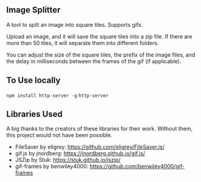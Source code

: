 ## Image Splitter
A tool to split an image into square tiles. Supports gifs.

Upload an image, and it will save the square tiles into a zip file. If there are more than 50 tiles, it will separate them into different folders.

You can adjust the size of the square tiles, the prefix of the image files, and the delay in milliseconds between the frames of the gif (if applicable).

## To Use locally
`npm install http-server -g`
`http-server`

## Libraries Used
A big thanks to the creators of these libraries for their work. Without them, this project would not have been possible.
- FileSaver by eligrey: https://github.com/eligrey/FileSaver.js/
- gif.js by jnordberg: https://jnordberg.github.io/gif.js/
- JSZip by Stuk: https://stuk.github.io/jszip/
- gif-frames by benwiley4000: https://github.com/benwiley4000/gif-frames